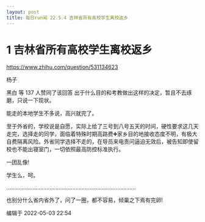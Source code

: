 ```yaml
---
layout: post
title: 每日run闻 22.5.4 吉林省所有高校学生离校返乡
---
```

# 1 吉林省所有高校学生离校返乡

https://www.zhihu.com/question/531134623


杨子

黑白
等 137 人赞同了该回答
出于什么目的和考教做出这样的决定，暂且不去琢磨，只说一下现状。

能走的本地学生不多说，高兴就完了。

至于外省的，学校说是自愿，实际上给了三号到八号五天的时间，硬性要求这几天走完，选择走的同学，面临着特殊时期高路费➕家乡目的地接收态度不明，有极大自费隔离风险。外省同学选择不走的，在导员来电责问逼迫无效后，被告知即使留校也不能出寝室门，一切依照最高防控标准执行。

一团乱像!

学生么，呵。

…………………………………………………………………………

也别分什么省内省外了，问了一圈，都不容易，倾巢之下焉有完卵!

编辑于 2022-05-03 22:54
